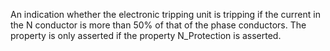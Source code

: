An indication whether the electronic tripping unit is tripping if the current in the N conductor is more than 50% of that of the phase conductors. The property is only asserted if the property N_Protection is asserted.
